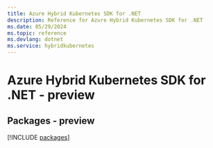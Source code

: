 ```yaml
---
title: Azure Hybrid Kubernetes SDK for .NET
description: Reference for Azure Hybrid Kubernetes SDK for .NET
ms.date: 05/29/2024
ms.topic: reference
ms.devlang: dotnet
ms.service: hybridkubernetes
---
```

# Azure Hybrid Kubernetes SDK for .NET - preview
## Packages - preview
[!INCLUDE [packages](hybrid-kubernetes-index.md)]